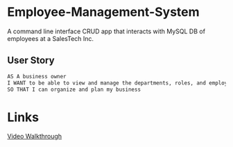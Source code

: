 # Employee-Management-System
A command line interface CRUD app that interacts with MySQL DB of employees at a SalesTech Inc. 

## User Story

```md
AS A business owner
I WANT to be able to view and manage the departments, roles, and employees in my company
SO THAT I can organize and plan my business
```
# Links 
[Video Walkthrough](https://drive.google.com/drive/folders/1W7DY-5Nw2Yv1whNDBxvmLdLp9vN-tD61?usp=sharing)